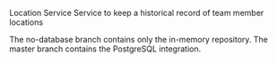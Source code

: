 Location Service
Service to keep a historical record of team member locations

The no-database branch contains only the in-memory repository. The master branch contains the PostgreSQL integration.
